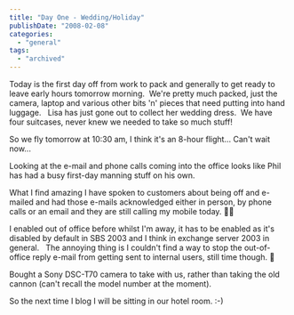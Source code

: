 ```yaml
---
title: "Day One - Wedding/Holiday"
publishDate: "2008-02-08"
categories: 
  - "general"
tags: 
  - "archived"
---
```


Today is the first day off from work to pack and generally to get ready to leave early hours tomorrow morning.  We're pretty much packed, just the camera, laptop and various other bits 'n' pieces that need putting into hand luggage.   Lisa has just gone out to collect her wedding dress.  We have four suitcases, never knew we needed to take so much stuff!

So we fly tomorrow at 10:30 am, I think it's an 8-hour flight... Can't wait now...

Looking at the e-mail and phone calls coming into the office looks like Phil has had a busy first-day manning stuff on his own.

What I find amazing I have spoken to customers about being off and e-mailed and had those e-mails acknowledged either in person, by phone calls or an email and they are still calling my mobile today. 🤦‍♂️

I enabled out of office before whilst I'm away, it has to be enabled as it's disabled by default in SBS 2003 and I think in exchange server 2003 in general.   The annoying thing is I couldn't find a way to stop the out-of-office reply e-mail from getting sent to internal users, still time though. 🙂

Bought a Sony DSC-T70 camera to take with us, rather than taking the old cannon (can't recall the model number at the moment).

So the next time I blog I will be sitting in our hotel room. :-)
